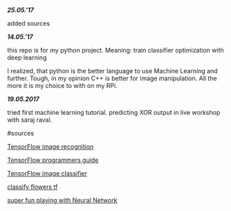 ***25.05.'17***

added sources


***14.05.'17***

this repo is for my python project.
Meaning:
	train classifier
	optimization with deep learning

I realized, that python is the better language to use Machine Learning and further.
Tough, in my opinion C++ is better for image manipulation.
All the more it is my choice to with on my RPi.


***19.05.2017***

tried first machine learning tutorial. predicting XOR output in live workshop with saraj raval.

#sources

[TensorFlow image recognition](https://www.tensorflow.org/tutorials/image_recognition)

[TensorFlow programmers guide](https://www.tensorflow.org/programmers_guide/)

[TensorFlow image classifier](https://github.com/llSourcell/tensorflow_image_classifier)

[classify flowers tf](https://codelabs.developers.google.com/codelabs/tensorflow-for-poets/?utm_campaign=chrome_series_machinelearning_063016&utm_source=gdev&utm_medium=yt-desc#0)


[super fun playing with Neural Network](http://playground.tensorflow.org/#activation=tanh&regularization=L2&batchSize=10&dataset=circle&regDataset=reg-plane&learningRate=0.001&regularizationRate=0.003&noise=0&networkShape=4,2&seed=0.79664&showTestData=false&discretize=false&percTrainData=50&x=true&y=true&xTimesY=false&xSquared=false&ySquared=false&cosX=false&sinX=false&cosY=false&sinY=false&collectStats=false&problem=classification&initZero=false&hideText=false)
